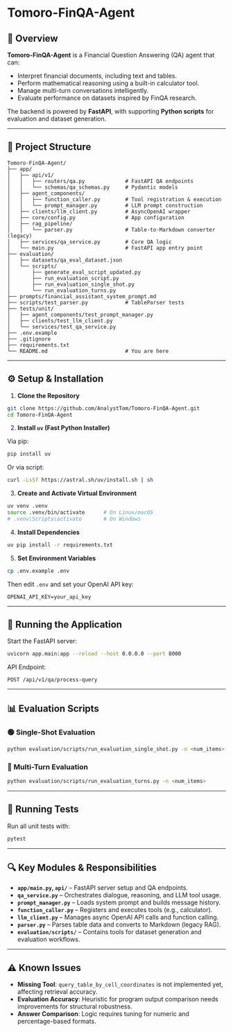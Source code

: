 # Tomoro-FinQA-Agent

## 🧠 Overview

**Tomoro-FinQA-Agent** is a Financial Question Answering (QA) agent that can:

- Interpret financial documents, including text and tables.
- Perform mathematical reasoning using a built-in calculator tool.
- Manage multi-turn conversations intelligently.
- Evaluate performance on datasets inspired by FinQA research.

The backend is powered by **FastAPI**, with supporting **Python scripts** for evaluation and dataset generation.

---

## 📁 Project Structure

```
Tomoro-FinQA-Agent/
├── app/
│   ├── api/v1/
│   │   ├── routers/qa.py             # FastAPI QA endpoints
│   │   └── schemas/qa_schemas.py     # Pydantic models
│   ├── agent_components/
│   │   ├── function_caller.py        # Tool registration & execution
│   │   └── prompt_manager.py         # LLM prompt construction
│   ├── clients/llm_client.py         # AsyncOpenAI wrapper
│   ├── core/config.py                # App configuration
│   ├── rag_pipeline/
│   │   └── parser.py                 # Table-to-Markdown converter (legacy)
│   ├── services/qa_service.py        # Core QA logic
│   └── main.py                       # FastAPI app entry point
├── evaluation/
│   ├── datasets/qa_eval_dataset.json
│   └── scripts/
│       ├── generate_eval_script_updated.py
│       ├── run_evaluation_script.py
│       ├── run_evaluation_single_shot.py
│       └── run_evaluation_turns.py
├── prompts/financial_assistant_system_prompt.md
├── scripts/test_parser.py            # TableParser tests
├── tests/unit/
│   ├── agent_components/test_prompt_manager.py
│   ├── clients/test_llm_client.py
│   └── services/test_qa_service.py
├── .env.example
├── .gitignore
├── requirements.txt
└── README.md                         # You are here
```

---

## ⚙️ Setup & Installation

1. **Clone the Repository**

```bash
git clone https://github.com/AnalystTom/Tomoro-FinQA-Agent.git
cd Tomoro-FinQA-Agent
```

2. **Install `uv` (Fast Python Installer)**

Via pip:

```bash
pip install uv
```

Or via script:

```bash
curl -LsSf https://astral.sh/uv/install.sh | sh
```

3. **Create and Activate Virtual Environment**

```bash
uv venv .venv
source .venv/bin/activate      # On Linux/macOS
# .venv\Scripts\activate       # On Windows
```

4. **Install Dependencies**

```bash
uv pip install -r requirements.txt
```

5. **Set Environment Variables**

```bash
cp .env.example .env
```

Then edit `.env` and set your OpenAI API key:

```env
OPENAI_API_KEY=your_api_key
```

---

## 🚀 Running the Application

Start the FastAPI server:

```bash
uvicorn app.main:app --reload --host 0.0.0.0 --port 8000
```

API Endpoint:

```
POST /api/v1/qa/process-query
```

---

## 📊 Evaluation Scripts

### 🟢 Single-Shot Evaluation

```bash
python evaluation/scripts/run_evaluation_single_shot.py -n <num_items>
```

### 🔁 Multi-Turn Evaluation

```bash
python evaluation/scripts/run_evaluation_turns.py -n <num_items>
```

---

## 🧪 Running Tests

Run all unit tests with:

```bash
pytest
```

---

## 🔍 Key Modules & Responsibilities

- **`app/main.py`, `api/`** – FastAPI server setup and QA endpoints.
- **`qa_service.py`** – Orchestrates dialogue, reasoning, and LLM tool usage.
- **`prompt_manager.py`** – Loads system prompt and builds message history.
- **`function_caller.py`** – Registers and executes tools (e.g., calculator).
- **`llm_client.py`** – Manages async OpenAI API calls and function calling.
- **`parser.py`** – Parses table data and converts to Markdown (legacy RAG).
- **`evaluation/scripts/`** – Contains tools for dataset generation and evaluation workflows.

---

## ⚠️ Known Issues

- **Missing Tool**: `query_table_by_cell_coordinates` is not implemented yet, affecting retrieval accuracy.
- **Evaluation Accuracy**: Heuristic for program output comparison needs improvements for structural robustness.
- **Answer Comparison**: Logic requires tuning for numeric and percentage-based formats.
